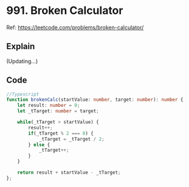 # 991. Broken Calculator
Ref: https://leetcode.com/problems/broken-calculator/

## Explain
(Updating...)

## Code
```ts
//Typescript
function brokenCalc(startValue: number, target: number): number {
    let result: number = 0;
    let _tTarget: number = target;

    while(_tTarget > startValue) {
        result++;
        if(_tTarget % 2 === 0) {
            _tTarget = _tTarget / 2;
        } else {
            _tTarget++;
        }
    }

    return result + startValue - _tTarget;
};
```
